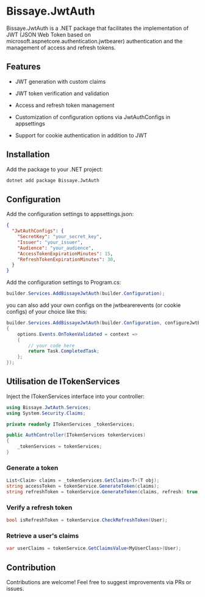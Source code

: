 # Bissaye.JwtAuth

Bissaye.JwtAuth is a .NET package that facilitates the implementation of JWT (JSON Web Token based on microsoft.aspnetcore.authentication.jwtbearer) authentication and the management of access and refresh tokens.

## Features

- JWT generation with custom claims

- JWT token verification and validation

- Access and refresh token management

- Customization of configuration options via JwtAuthConfigs in appsettings

- Support for cookie authentication in addition to JWT

## Installation

Add the package to your .NET project:
```bash
dotnet add package Bissaye.JwtAuth
```

## Configuration

Add the configuration settings to appsettings.json:

```json
{
  "JwtAuthConfigs": {
	"SecretKey": "your_secret_key",
	"Issuer": "your_issuer",
	"Audience": "your_audience",
	"AccessTokenExpirationMinutes": 15,
	"RefreshTokenExpirationMinutes": 30,
  }
}
```

Add the configuration settings to Program.cs:
```csharp
builder.Services.AddBissayeJwtAuth(builder.Configuration);
```
you can also add your own configs on the jwtbearerevents (or cookie configs) of your choice like this:
```csharp
builder.Services.AddBissayeJwtAuth(builder.Configuration, configureJwtBearerEvents: options =>
{
	options.Events.OnTokenValidated = context =>
	{
		// your code here
		return Task.CompletedTask;
	};
});
```


## Utilisation de ITokenServices

Inject the ITokenServices interface into your controller:

```csharp
using Bissaye.JwtAuth.Services;
using System.Security.Claims;

private readonly ITokenServices _tokenServices;

public AuthController(ITokenServices tokenServices)
{
	_tokenServices = tokenServices;
}
```

### Generate a token
```csharp
List<Claim> claims = _tokenServices.GetClaims<T>(T obj);
string accessToken = tokenService.GenerateToken(claims);
string refreshToken = tokenService.GenerateToken(claims, refresh: true);
```

### Verify a refresh token
```csharp
bool isRefreshToken = tokenService.CheckRefreshToken(User);
```

### Retrieve a user's claims
```csharp
var userClaims = tokenService.GetClaimsValue<MyUserClass>(User);
```

## Contribution

Contributions are welcome! Feel free to suggest improvements via PRs or issues.